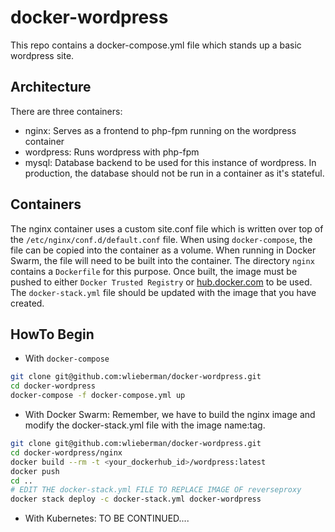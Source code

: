 docker-wordpress
================

This repo contains a docker-compose.yml file which stands up a basic wordpress site.

Architecture
------------

There are three containers:

* nginx: Serves as a frontend to php-fpm running on the wordpress container
* wordpress: Runs wordpress with php-fpm
* mysql: Database backend to be used for this instance of wordpress.  In production, the database should not be run in a container as it's stateful.

Containers
----------

The nginx container uses a custom site.conf file which is written over top of the `/etc/nginx/conf.d/default.conf` file.  When using `docker-compose`, the file can be copied into the container as a volume.  When running in Docker Swarm, the file will need to be built into the container.  The directory `nginx` contains a `Dockerfile` for this purpose.  Once built, the image must be pushed to either `Docker Trusted Registry` or [hub.docker.com](https://hub.docker.com/) to be used.  The `docker-stack.yml` file should be updated with the image that you have created.

HowTo Begin
-----------

* With `docker-compose`

``` bash
git clone git@github.com:wlieberman/docker-wordpress.git
cd docker-wordpress
docker-compose -f docker-compose.yml up
```

* With Docker Swarm: Remember, we have to build the nginx image and modify the docker-stack.yml file with the image name:tag.

``` bash
git clone git@github.com:wlieberman/docker-wordpress.git
cd docker-wordpress/nginx
docker build --rm -t <your_dockerhub_id>/wordpress:latest
docker push
cd ..
# EDIT THE docker-stack.yml FILE TO REPLACE IMAGE OF reverseproxy
docker stack deploy -c docker-stack.yml docker-wordpress
```

* With Kubernetes: TO BE CONTINUED....
